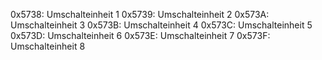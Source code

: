 0x5738: Umschalteinheit 1
0x5739: Umschalteinheit 2
0x573A: Umschalteinheit 3
0x573B: Umschalteinheit 4
0x573C: Umschalteinheit 5
0x573D: Umschalteinheit 6
0x573E: Umschalteinheit 7
0x573F: Umschalteinheit 8
